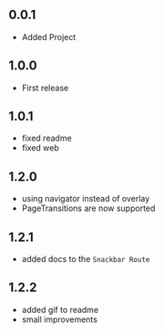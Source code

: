 ## 0.0.1

- Added Project

## 1.0.0

- First release

## 1.0.1

- fixed readme
- fixed web

## 1.2.0

- using navigator instead of overlay
- PageTransitions are now supported

## 1.2.1

- added docs to the `Snackbar Route`

## 1.2.2

- added gif to readme
- small improvements
